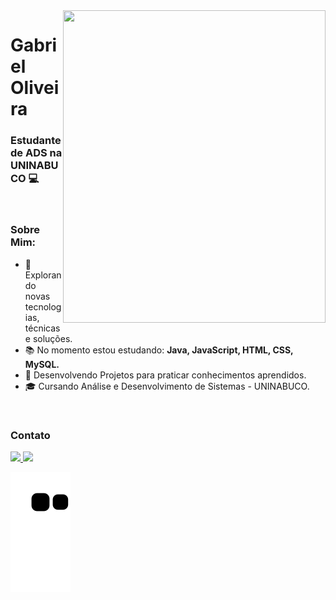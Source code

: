 <img align="right" width="420" height="500" right="0px" src="https://i.imgur.com/Ug7WQd9.gif">



# Gabriel Oliveira
### Estudante de ADS na UNINABUCO 💻


<br>

### Sobre Mim:

<p align="left" margin-left="10px"> 

- 🌱 Explorando novas tecnologias, técnicas e soluções.
- 📚 No momento estou estudando: <strong>Java, JavaScript, HTML, CSS, MySQL.</strong>
- 📘 Desenvolvendo Projetos para praticar conhecimentos aprendidos.
- 🎓 Cursando Análise e Desenvolvimento de Sistemas - UNINABUCO.
                                                              
<br/>
  

### Contato

<p align="left" margin-left="10px">
  <a href="contato.gabrieloliveira0@gmail.com">
    <img src="https://img.shields.io/badge/contatogabrieloliveira0@gmail.com-6633cc?style=flat-square&amp;logo=Gmail&amp;logoColor=white&amp;link=mailto:contatogabrieloliveira0@gmail.com" style="max-width:100%;">
  </a>
  <a href="https://www.linkedin.com/in/gabriel-oliveira-165613226/" rel="nofollow">
    <img src="https://img.shields.io/badge/-Gabriel%20Oliveira-6633cc?style=flat-square&amp;logo=Linkedin&amp;logoColor=white&amp;link=https://www.linkedin.com/in/rafaeldcmartins" style="max-width:100%;">
  </a>
</p>

<div> 
  
   ![Snake animation](https://github.com/gaabrieloliver/gaabrieloliver/blob/output/github-contribution-grid-snake.svg)

</div>

 


